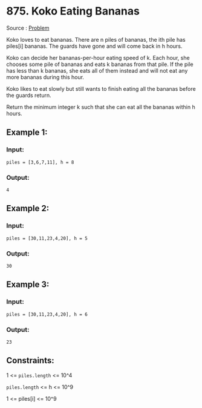 # 875. Koko Eating Bananas

Source : [Problem](https://leetcode.com/problems/koko-eating-bananas)

Koko loves to eat bananas. There are n piles of bananas, the ith pile has piles[i] bananas. The guards have gone and will come back in h hours.

Koko can decide her bananas-per-hour eating speed of k. Each hour, she chooses some pile of bananas and eats k bananas from that pile. If the pile has less than k bananas, she eats all of them instead and will not eat any more bananas during this hour.

Koko likes to eat slowly but still wants to finish eating all the bananas before the guards return.

Return the minimum integer k such that she can eat all the bananas within h hours.

## Example 1:

### Input:

    piles = [3,6,7,11], h = 8

### Output:

    4

## Example 2:

### Input:

    piles = [30,11,23,4,20], h = 5

### Output:

    30

## Example 3:

### Input:

    piles = [30,11,23,4,20], h = 6

### Output:

    23

## Constraints:

1 <= `piles.length` <= 10^4

`piles.length` <= h <= 10^9

1 <= piles[i] <= 10^9
